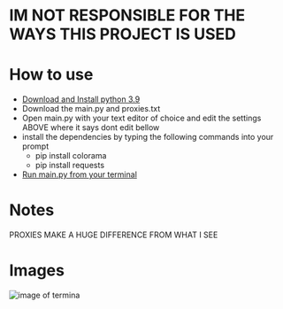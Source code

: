 # IM NOT RESPONSIBLE FOR THE WAYS THIS PROJECT IS USED
# How to use
- [Download and Install python 3.9](https://www.python.org/downloads/)
- Download the main.py and proxies.txt
- Open main.py with your text editor of choice and edit the settings ABOVE where it says dont edit bellow
- install the dependencies by typing the following commands into your prompt
  - pip install colorama
  - pip install requests
- [Run main.py from your terminal](https://howchoo.com/python/run-python-terminal)
# Notes
PROXIES MAKE A HUGE DIFFERENCE FROM WHAT I SEE
# Images
![image of termina](https://cdn.discordapp.com/attachments/865897316043718676/865897366687449109/Screen_Shot_2021-07-17_at_1.05.38_PM.png)
